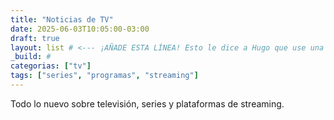 ```yaml
---
title: "Noticias de TV"
date: 2025-06-03T10:05:00-03:00
draft: true
layout: list # <--- ¡AÑADE ESTA LÍNEA! Esto le dice a Hugo que use una plantilla de listado.
_build: #
categorias: ["tv"]
tags: ["series", "programas", "streaming"]
---
```

Todo lo nuevo sobre televisión, series y plataformas de streaming.